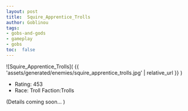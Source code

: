 ```yaml
---
layout: post
title:  Squire_Apprentice_Trolls
author: Goblinou
tags:
- gobs-and-gods
- gameplay
- gobs
toc:  false
---
```


![Squire_Apprentice_Trolls]( {{ 'assets/generated/enemies/squire_apprentice_trolls.jpg' | relative_url }} )
- Rating: 453
- Race: Troll  Faction:Trolls

(Details coming soon... )